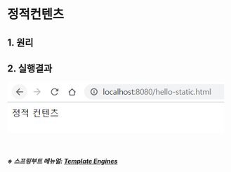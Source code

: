 # 정적컨텐츠

## 1. 원리

## 2. 실행결과

![spring1](https://github.com/daldalhada/SpringbootRec1/blob/master/image/2-1/spring1.PNG)

<br>

##### ※ 스프링부트 메뉴얼: [Template Engines](https://docs.spring.io/spring-boot/docs/current/reference/html/spring-boot-features.html#boot-features-spring-mvc-static-content)